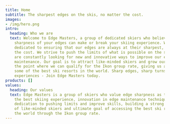 ```yaml
---
title: Home
subtitle: The sharpest edges on the skis, no matter the cost.
images: 
- /img/hero.png
intro:
  heading: Who we are
  text: Welcome to Edge Masters, a group of dedicated skiers who believe that the
    sharpness of your edges can make or break your skiing experience. We are
    dedicated to ensuring that our edges are always at their sharpest, no matter
    the cost. We strive to push the limits of what is possible on the slopes and
    are constantly looking for new and innovative ways to improve our edge
    maintenance. Our goal is to attract like-minded skiers and grow our group to
    the point where we can qualify for the Ikon group rate, giving us access to
    some of the best ski resorts in the world. Sharp edges, sharp turns, sharp
    experiences - Join Edge Masters today.
products: []
values:
  heading: Our values
  text: Edge Masters is a group of skiers who value edge sharpness as the key to
    the best skiing experience, innovation in edge maintenance techniques,
    dedication to pushing limits and improve skills, building a strong community
    of like-minded skiers and ultimate goal of accessing the best ski resorts in
    the world through the Ikon group rate.
---
```

